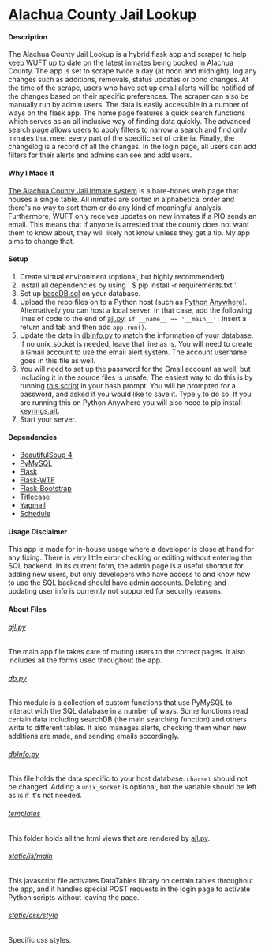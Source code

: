 # [Alachua County Jail Lookup](http://andrewbriz.pythonanywhere.com/)

#### Description
The Alachua County Jail Lookup is a hybrid flask app and scraper to help keep WUFT up to date on the latest inmates being booked in Alachua County. The app is set to scrape twice a day (at noon and midnight), log any changes such as additions, removals, status updates or bond changes. At the time of the scrape, users who have set up email alerts will be notified of the changes based on their specific preferences. The scraper can also be manually run by admin users. The data is easily accessible in a number of ways on the flask app. The home page features a quick search functions which serves as an all inclusive way of finding data quickly. The advanced search page allows users to apply filters to narrow a search and find only inmates that meet every part of the specific set of criteria. Finally, the changelog is a record of all the changes. In the login page, all users can add filters for their alerts and admins can see and add users.

#### Why I Made It
[The Alachua County Jail Inmate system](http://oldweb.circuit8.org/inmatelist.php) is a bare-bones web page that houses a single table. All inmates are sorted in alphabetical order and there's no way to sort them or do any kind of meaningful analysis. Furthermore, WUFT only receives updates on new inmates if a PIO sends an email. This means that if anyone is arrested that the county does not want them to know about, they will likely not know unless they get a tip. My app aims to change that. 

#### Setup
1. Create virtual environment (optional, but highly recommended).
2. Install all dependencies by using ' $ pip install -r requirements.txt '.
3. Set up [baseDB.sql](baseDB.sql) on your database.
4. Upload the repo files on to a Python host (such as [Python Anywhere](https://www.pythonanywhere.com/)). Alternatively you can host a local server. In that case, add the following lines of code to the end of [ajl.py](ajl.py). `if __name__ == '__main__':` insert a return and tab and then add `app.run()`.
5. Update the data in [dbInfo.py](dbInfo.py) to match the information of your database. If no unix_socket is needed, leave that line as is. You will need to create a Gmail account to use the email alert system. The account username goes in this file as well.
6. You will need to set up the password for the Gmail account as well, but including it in the source files is unsafe. The easiest way to do this is by running [this script](https://gist.github.com/brizandrew/5662cbff0285c98dcbe793533883c3a4) in your bash prompt. You will be prompted for a password, and asked if you would like to save it. Type ` y ` to do so. If you are running this on Python Anywhere you will also need to pip install [keyrings.alt](https://pypi.python.org/pypi/keyrings.alt).
7. Start your server.

#### Dependencies
* [BeautifulSoup 4](http://www.crummy.com/software/BeautifulSoup/bs4/doc/)
* [PyMySQL](https://github.com/PyMySQL/PyMySQL)
* [Flask](http://flask.pocoo.org/)
* [Flask-WTF](https://flask-wtf.readthedocs.org/en/latest/)
* [Flask-Bootstrap](https://pythonhosted.org/Flask-Bootstrap/)
* [Titlecase](https://pypi.python.org/pypi/titlecase)
* [Yagmail](https://github.com/kootenpv/yagmail)
* [Schedule](https://pypi.python.org/pypi/schedule)

#### Usage Disclaimer
This app is made for in-house usage where a developer is close at hand for any fixing. There is very little error checking or editing without entering the SQL backend. In its current form, the admin page is a useful shortcut for adding new users, but only developers who have access to and know how to use the SQL backend should have admin accounts. Deleting and updating user info is currently not supported for security reasons.

#### About Files
###### [ajl.py](ajl.py)
The main app file takes care of routing users to the correct pages. It also includes all the forms used throughout the app.
###### [db.py](db.py)
This module is a collection of custom functions that use PyMySQL to interact with the SQL database in a number of ways. Some functions read certain data including searchDB (the main searching function) and others write to different tables. It also manages alerts, checking them when new additions are made, and sending emails accordingly.
###### [dbInfo.py](dbInfo.py)
This file holds the data specific to your host database. `charset` should not be changed. Adding a `unix_socket` is optional, but the variable should be left as is if it's not needed.
###### [templates](templates)
This folder holds all the html views that are rendered by [ajl.py](ajl.py).
###### [static/js/main](static/js/main)
This javascript file activates DataTables library on certain tables throughout the app, and it handles special POST requests in the login page to activate Python scripts without leaving the page.
###### [static/css/style](static/css/style)
Specific css styles.
